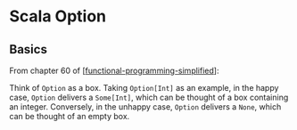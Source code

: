 Scala Option
===

Basics
---

From chapter 60 of [[functional-programming-simplified]]:

Think of `Option` as a box. Taking `Option[Int]` as an example, in the happy
case, `Option` delivers a `Some[Int]`, which can be thought of a box containing
an integer. Conversely, in the unhappy case, `Option` delivers a `None`, which
can be thought of an empty box.


[//begin]: # "Autogenerated link references for markdown compatibility"
[functional-programming-simplified]: ../../../computer-science/books/functional-programming-simplified/functional-programming-simplified.md "Functional Programming Simplified"
[//end]: # "Autogenerated link references"